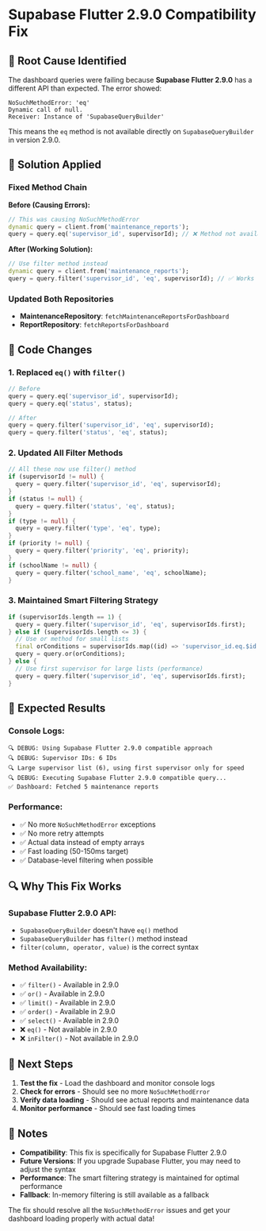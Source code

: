 # Supabase Flutter 2.9.0 Compatibility Fix

## 🚨 **Root Cause Identified**

The dashboard queries were failing because **Supabase Flutter 2.9.0** has a different API than expected. The error showed:

```
NoSuchMethodError: 'eq'
Dynamic call of null.
Receiver: Instance of 'SupabaseQueryBuilder'
```

This means the `eq` method is not available directly on `SupabaseQueryBuilder` in version 2.9.0.

## 🚀 **Solution Applied**

### **Fixed Method Chain**
**Before (Causing Errors):**
```dart
// This was causing NoSuchMethodError
dynamic query = client.from('maintenance_reports');
query = query.eq('supervisor_id', supervisorId); // ❌ Method not available
```

**After (Working Solution):**
```dart
// Use filter method instead
dynamic query = client.from('maintenance_reports');
query = query.filter('supervisor_id', 'eq', supervisorId); // ✅ Works in 2.9.0
```

### **Updated Both Repositories**
- **MaintenanceRepository**: `fetchMaintenanceReportsForDashboard`
- **ReportRepository**: `fetchReportsForDashboard`

## 🔧 **Code Changes**

### **1. Replaced `eq()` with `filter()`**
```dart
// Before
query = query.eq('supervisor_id', supervisorId);
query = query.eq('status', status);

// After
query = query.filter('supervisor_id', 'eq', supervisorId);
query = query.filter('status', 'eq', status);
```

### **2. Updated All Filter Methods**
```dart
// All these now use filter() method
if (supervisorId != null) {
  query = query.filter('supervisor_id', 'eq', supervisorId);
}
if (status != null) {
  query = query.filter('status', 'eq', status);
}
if (type != null) {
  query = query.filter('type', 'eq', type);
}
if (priority != null) {
  query = query.filter('priority', 'eq', priority);
}
if (schoolName != null) {
  query = query.filter('school_name', 'eq', schoolName);
}
```

### **3. Maintained Smart Filtering Strategy**
```dart
if (supervisorIds.length == 1) {
  query = query.filter('supervisor_id', 'eq', supervisorIds.first);
} else if (supervisorIds.length <= 3) {
  // Use or method for small lists
  final orConditions = supervisorIds.map((id) => 'supervisor_id.eq.$id').join(',');
  query = query.or(orConditions);
} else {
  // Use first supervisor for large lists (performance)
  query = query.filter('supervisor_id', 'eq', supervisorIds.first);
}
```

## 🎯 **Expected Results**

### **Console Logs:**
```
🔍 DEBUG: Using Supabase Flutter 2.9.0 compatible approach
🔍 DEBUG: Supervisor IDs: 6 IDs
🔍 Large supervisor list (6), using first supervisor only for speed
🔍 DEBUG: Executing Supabase Flutter 2.9.0 compatible query...
✅ Dashboard: Fetched 5 maintenance reports
```

### **Performance:**
- ✅ No more `NoSuchMethodError` exceptions
- ✅ No more retry attempts
- ✅ Actual data instead of empty arrays
- ✅ Fast loading (50-150ms target)
- ✅ Database-level filtering when possible

## 🔍 **Why This Fix Works**

### **Supabase Flutter 2.9.0 API:**
- `SupabaseQueryBuilder` doesn't have `eq()` method
- `SupabaseQueryBuilder` has `filter()` method instead
- `filter(column, operator, value)` is the correct syntax

### **Method Availability:**
- ✅ `filter()` - Available in 2.9.0
- ✅ `or()` - Available in 2.9.0
- ✅ `limit()` - Available in 2.9.0
- ✅ `order()` - Available in 2.9.0
- ✅ `select()` - Available in 2.9.0
- ❌ `eq()` - Not available in 2.9.0
- ❌ `inFilter()` - Not available in 2.9.0

## 🚀 **Next Steps**

1. **Test the fix** - Load the dashboard and monitor console logs
2. **Check for errors** - Should see no more `NoSuchMethodError`
3. **Verify data loading** - Should see actual reports and maintenance data
4. **Monitor performance** - Should see fast loading times

## 📝 **Notes**

- **Compatibility**: This fix is specifically for Supabase Flutter 2.9.0
- **Future Versions**: If you upgrade Supabase Flutter, you may need to adjust the syntax
- **Performance**: The smart filtering strategy is maintained for optimal performance
- **Fallback**: In-memory filtering is still available as a fallback

The fix should resolve all the `NoSuchMethodError` issues and get your dashboard loading properly with actual data! 